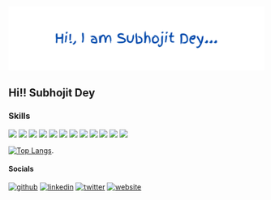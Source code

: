 ![](https://github.com/Subhojit-Dey1234/Subhojit-Dey1234/blob/main/Hi!%2C%20I%20am%20Subhojit%20Dey.png)

## Hi!! Subhojit Dey
### Skills
<a href="#"><img src="https://img.shields.io/badge/HTML5-red?style=for-the-badge&logo=html5&labelColor=black&color=E34F26"/></a>
<a href="#"><img src="https://img.shields.io/badge/CSS3-white?style=for-the-badge&logo=css3&logoColor=1572B6&labelColor=black&color=1572B6" /></a>
<a href="#"><img src="https://img.shields.io/badge/Javascript-yellow?style=for-the-badge&logo=javascript&labelColor=black&color=c89100"/></a>
<a href="#"><img src="https://img.shields.io/badge/Node.JS-blue?style=for-the-badge&logo=node.js&logoColor=lime&labelColor=black&color=236b23"/></a>
<a href="#"><img src="https://img.shields.io/badge/Python-14354C?style=for-the-badge&logo=python&logoColor=green&labelColor=black&color=236b23"/></a>
<a href="#"><img src="https://img.shields.io/badge/Java-ED8B00?style=for-the-badge&logo=openjdk&logoColor=orange&labelColor=black&color=ED8B00"/></a>
<a href="#"><img src="https://img.shields.io/badge/React-blue?style=for-the-badge&logo=react&labelColor=black&color=3a8296"/></a>
<a href="#"><img src="https://img.shields.io/badge/Spring-6DB33F?style=for-the-badge&logo=spring&labelColor=black&color=green"/></a>
<a href="#"><img src="https://img.shields.io/badge/TypeScript-007ACC?style=for-the-badge&logo=typescript&labelColor=black&color=007ACC"/></a>
<a href="#"><img src="https://img.shields.io/badge/MySQL-00000F?style=for-the-badge&logo=mysql&logoColor=white"/></a>
<a href="#"><img src="https://img.shields.io/badge/MongoDB-4EA94B?style=for-the-badge&logo=mongodb&logoColor=white"/></a>
<a href="#"><img src="https://img.shields.io/badge/Django-092E20?style=for-the-badge&logo=django&logoColor=white"/></a>

[![Top Langs](https://github-readme-stats.vercel.app/api/top-langs/?username=Subhojit-Dey1234&hide=c%23&hide_progress=true&layout=compact&exclude_repo=github-readme-stats,anuraghazra.github.io)](https://github.com/anuraghazra/github-readme-stats).

#### Socials
[<img src='https://img.shields.io/badge/GitHub-100000?style=for-the-badge&logo=github&logoColor=white' alt='github'>](https://github.com/Subhojit-Dey1234)    [<img src='https://img.shields.io/badge/LinkedIn-0077B5?style=for-the-badge&logo=linkedin&logoColor=white' alt='linkedin' >](https://www.linkedin.com/in/subhojit-dey-09/)    [<img src='https://img.shields.io/badge/Twitter-1DA1F2?style=for-the-badge&logo=twitter&logoColor=white' alt='twitter'>](https://twitter.com/thesubhojitdey)    [<img src='https://img.shields.io/badge/website-red?style=for-the-badge&logo=About.me&logoColor=white' alt='website'>](https://subhojit.co.in)  
